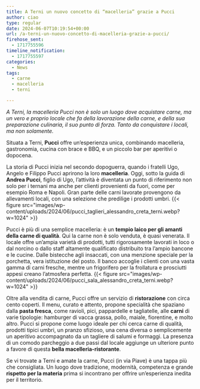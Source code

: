 ```yaml
---
title: A Terni un nuovo concetto di “macelleria” grazie a Pucci
author: ciao
type: regular
date: 2024-06-07T10:19:54+00:00
url: /a-terni-un-nuovo-concetto-di-macelleria-grazie-a-pucci/
firehose_sent:
  - 1717755596
timeline_notification:
  - 1717755597
categories:
  - News
tags:
  - carne
  - macelleria
  - terni

---
```

_A Terni, la macelleria Pucci non è solo un luogo dove acquistare carne, ma un vero e proprio locale che fa della lavorazione della carne, e della sua preparazione culinaria, il suo punto di forza. Tanto da conquistare i locali, ma non solamente._ 

Situata a Terni, **Pucci** offre un&#8217;esperienza unica, combinando macelleria, gastronomia, cucina con brace e BBQ, e un piccolo bar per aperitivi o dopocena. 

La storia di Pucci inizia nel secondo dopoguerra, quando i fratelli Ugo, Angelo e Filippo Pucci aprirono la loro **macelleria**. Oggi, sotto la guida di **Andrea Pucci**, figlio di Ugo, l’attività è diventata un punto di riferimento non solo per i ternani ma anche per clienti provenienti da fuori, come per esempio Roma e Napoli. Gran parte delle carni lavorate provengono da allevamenti locali, con una selezione che predilige i prodotti umbri.
{{< figure src="images/wp-content/uploads/2024/06/pucci_taglieri_alessandro_creta_terni.webp?w=1024" >}}
 

Pucci è più di una semplice macelleria: è un **tempio laico per gli amanti della carne di qualità**. Qui la carne non è solo venduta, è quasi venerata. Il locale offre un’ampia varietà di prodotti, tutti rigorosamente lavorati in loco o dal norcino o dallo staff altamente qualificato distribuito tra l&#8217;ampio bancone e le cucine. Dalle bistecche agli insaccati, con una menzione speciale per la porchetta, vera istituzione del posto. Il banco accoglie i clienti con una vasta gamma di carni fresche, mentre un frigorifero per la frollatura e prosciutti appesi creano l’atmosfera perfetta.
{{< figure src="images/wp-content/uploads/2024/06/pucci_sala_alessandro_creta_terni.webp?w=1024" >}}
 

Oltre alla vendita di carne, Pucci offre un servizio di **ristorazione** con circa cento coperti. Il menu, curato e attento, propone specialità che spaziano dalla **pasta fresca**, come ravioli, pici, pappardelle e tagliatelle, alle **carni** di varie tipologie: hamburger di vacca grassa, pollo, maiale, fiorentine, e molto altro. Pucci si propone come luogo ideale per chi cerca carne di qualità, prodotti tipici umbri, un pranzo sfizioso, una cena diversa o semplicemente un aperitivo accompagnato da un tagliere di salumi e formaggi. La presenza di un comodo parcheggio a due passi dal locale aggiunge un ulteriore punto a favore di questa **bella macelleria-ristorante**.

Se vi trovate a Terni e amate la carne, Pucci (in via Piave) è una tappa più che consigliata. Un luogo dove tradizione, modernità, competenza e grande **rispetto per la materia** prima si incontrano per offrire un&#8217;esperienza inedita per il territorio.